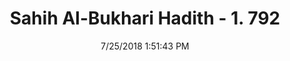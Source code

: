 ---
title        : "Sahih Al-Bukhari Hadith - 1. 792"
date         : 7/25/2018 1:51:43 PM
draft        : false
type         : "hadith"
layout       : "hadith"
BookCode     : "SHB"
VolumeNumber : "1"
HadithNumber : "792"
categories  :  ["Prayer Characteristics-Not sitting at end of second Rak'a"]
tags  :  ["Abdullah bin Buhaina"]
---